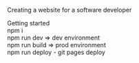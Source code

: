 Creating a website for a software developer

Getting started</br>
npm i</br>
npm run dev => dev environment</br>
npm run build => prod environment</br>
npm run deploy - git pages deploy</br>
